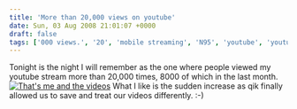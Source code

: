```yaml
---
title: 'More than 20,000 views on youtube'
date: Sun, 03 Aug 2008 21:01:07 +0000
draft: false
tags: ['000 views.', '20', 'mobile streaming', 'N95', 'youtube', 'youtube']
---
```


Tonight is the night I will remember as the one where people viewed my youtube stream more than 20,000 times, 8000 of which in the last month. [![That\'s me and the videos](http://www.main-vision.com/richard/blog/wp-content/uploads/2008/08/picture-2.png "20,000 youtube views")](http://www.main-vision.com/richard/blog/wp-content/uploads/2008/08/picture-2.png) What I like is the sudden increase as qik finally allowed us to save and treat our videos differently. :-)